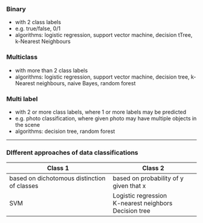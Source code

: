 ### Binary
- with 2 class labels
- e.g. true/false, 0/1
- algorithms: logistic regression, support vector machine, decision tTree, k-Nearest Neighbours

### Multiclass
- with more than 2 class labels
- algorithms: logistic regression, support vector machine, decision tree, k-Nearest neighbours, naive Bayes, random forest

### Multi label
- with 2 or more class labels, where 1 or more labels may be predicted
- e.g. photo classification, where given photo may have multiple objects in the scene
- algorithms: decision tree, random forest
---

### DIfferent approaches of data classifications
| Class 1 | Class 2 |
|---|---|
| based on dichotomous distinction of classes | based on probability of y given that x |
| SVM | Logistic regression<br/> K-nearest neighbors<br/> Decision tree|
